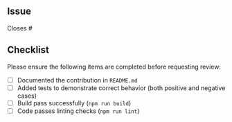 ## Issue

Closes #<issue-number>

## Checklist

Please ensure the following items are completed before requesting review:

* [ ] Documented the contribution in `README.md`
* [ ] Added tests to demonstrate correct behavior (both positive and negative cases)
* [ ] Build pass successfully (`npm run build`)
* [ ] Code passes linting checks (`npm run lint`)
